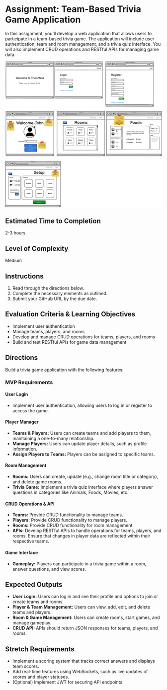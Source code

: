 # Assignment: Team-Based Trivia Game Application

In this assignment, you'll develop a web application that allows users to participate in a team-based trivia game. The application will include user authentication, team and room management, and a trivia quiz interface. You will also implement CRUD operations and RESTful APIs for managing game data.

![Wireframe](./TriviaMeta.png)

## Estimated Time to Completion
2-3 hours

## Level of Complexity
Medium

## Instructions
1. Read through the directions below.
2. Complete the necessary elements as outlined.
3. Submit your GitHub URL by the due date.

## Evaluation Criteria & Learning Objectives
- Implement user authentication
- Manage teams, players, and rooms
- Develop and manage CRUD operations for teams, players, and rooms
- Build and test RESTful APIs for game data management

## Directions
Build a trivia game application with the following features:

### MVP Requirements

#### User Login
- Implement user authentication, allowing users to log in or register to access the game.

#### Player Manager
- **Teams & Players:** Users can create teams and add players to them, maintaining a one-to-many relationship.
- **Manage Players:** Users can update player details, such as profile information.
- **Assign Players to Teams:** Players can be assigned to specific teams.

#### Room Management
- **Rooms:** Users can create, update (e.g., change room title or category), and delete game rooms.
- **Trivia Game:** Implement a trivia quiz interface where players answer questions in categories like Animals, Foods, Movies, etc.

#### CRUD Operations & API
- **Teams:** Provide CRUD functionality to manage teams.
- **Players:** Provide CRUD functionality to manage players.
- **Rooms:** Provide CRUD functionality for room management.
- **APIs:** Develop RESTful APIs to handle operations for teams, players, and rooms. Ensure that changes in player data are reflected within their respective teams.

#### Game Interface
- **Gameplay:** Players can participate in a trivia game within a room, answer questions, and view scores.

## Expected Outputs
- **User Login:** Users can log in and see their profile and options to join or create teams and rooms.
- **Player & Team Management:** Users can view, add, edit, and delete teams and players.
- **Room & Game Management:** Users can create rooms, start games, and manage gameplay.
- **CRUD API:** APIs should return JSON responses for teams, players, and rooms.

## Stretch Requirements
- Implement a scoring system that tracks correct answers and displays team scores.
- Add real-time features using WebSockets, such as live updates of scores and player statuses.
- (Optional) Implement JWT for securing API endpoints.
